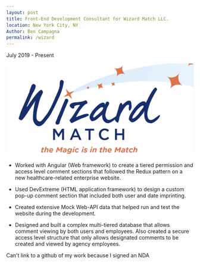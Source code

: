 ```yaml
---
layout: post
title: Front-End Development Consultant for Wizard Match LLC.
location: New York City, NY
Author: Ben Campagna
permalink: /wizard
---
```

July 2019 - Present

![img](https://raw.githubusercontent.com/bencampa/ben_site/master/_site/images/wizard.png)

- Worked with Angular (Web framework) to create a tiered permission and access level comment sections that followed the Redux pattern on a new healthcare-related enterprise website. 

- Used DevExtreme (HTML application framework) to design a custom pop-up comment section that included both user and date imprinting.

- Created extensive Mock Web-API data that helped run and test the website during the development.

- Designed and built a complex multi-tiered database that allows comment viewing by both users and employees. Also created a secure access level structure that only allows designated comments to be created and viewed by agency employees.

Can't link to a github of my work because I signed an NDA